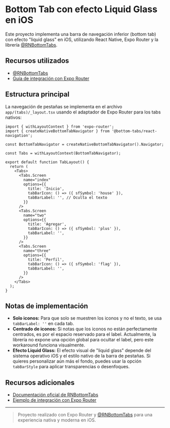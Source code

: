 # Bottom Tab con efecto Liquid Glass en iOS

Este proyecto implementa una barra de navegación inferior (bottom tab) con efecto "liquid glass" en iOS, utilizando React Native, Expo Router y la librería [@RNBottomTabs](https://github.com/callstack/rnef).

## Recursos utilizados

- [@RNBottomTabs](https://github.com/callstack/rnef)
- [Guía de integración con Expo Router](https://callstackincubator.github.io/react-native-bottom-tabs/docs/guides/usage-with-expo-router.html)

## Estructura principal

La navegación de pestañas se implementa en el archivo `app/(tabs)/_layout.tsx` usando el adaptador de Expo Router para los tabs nativos:

```tsx
import { withLayoutContext } from 'expo-router';
import { createNativeBottomTabNavigator } from '@bottom-tabs/react-navigation';

const BottomTabNavigator = createNativeBottomTabNavigator().Navigator;

const Tabs = withLayoutContext(BottomTabNavigator);

export default function TabLayout() {
  return (
    <Tabs>
      <Tabs.Screen
        name="index"
        options={{
          title: 'Inicio',
          tabBarIcon: () => ({ sfSymbol: 'house' }),
          tabBarLabel: '', // Oculta el texto
        }}
      />
      <Tabs.Screen
        name="two"
        options={{
          title: 'Agregar',
          tabBarIcon: () => ({ sfSymbol: 'plus' }),
          tabBarLabel: '',
        }}
      />
      <Tabs.Screen
        name="three"
        options={{
          title: 'Perfil',
          tabBarIcon: () => ({ sfSymbol: 'flag' }),
          tabBarLabel: '',
        }}
      />
    </Tabs>
  );
}
```

## Notas de implementación

- **Solo iconos:** Para que solo se muestren los iconos y no el texto, se usa `tabBarLabel: ''` en cada tab.
- **Centrado de iconos:** Si notas que los iconos no están perfectamente centrados, es por el espacio reservado para el label. Actualmente, la librería no expone una opción global para ocultar el label, pero este workaround funciona visualmente.
- **Efecto Liquid Glass:** El efecto visual de "liquid glass" depende del sistema operativo iOS y el estilo nativo de la barra de pestañas. Si quieres personalizar aún más el fondo, puedes usar la opción `tabBarStyle` para aplicar transparencias o desenfoques.

## Recursos adicionales

- [Documentación oficial de RNBottomTabs](https://callstackincubator.github.io/react-native-bottom-tabs/docs/guides/usage-with-expo-router.html)
- [Ejemplo de integración con Expo Router](https://callstackincubator.github.io/react-native-bottom-tabs/docs/guides/usage-with-expo-router.html)

---

> Proyecto realizado con Expo Router y [@RNBottomTabs](https://github.com/callstack/rnef) para una experiencia nativa y moderna en iOS.

